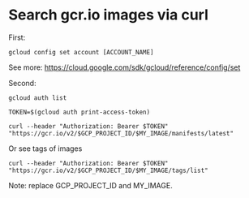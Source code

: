 # Search gcr.io images via curl

First:

```
gcloud config set account [ACCOUNT_NAME]
```

See more: https://cloud.google.com/sdk/gcloud/reference/config/set

Second:

```
gcloud auth list

TOKEN=$(gcloud auth print-access-token)

curl --header "Authorization: Bearer $TOKEN" "https://gcr.io/v2/$GCP_PROJECT_ID/$MY_IMAGE/manifests/latest"
```

Or see tags of images

```
curl --header "Authorization: Bearer $TOKEN" "https://gcr.io/v2/$GCP_PROJECT_ID/$MY_IMAGE/tags/list"
```
Note: replace GCP_PROJECT_ID and MY_IMAGE.
